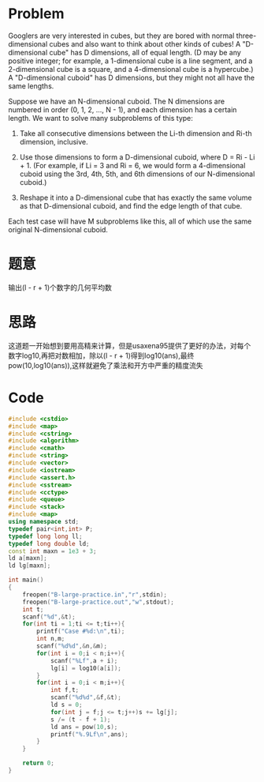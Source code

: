 # Problem

Googlers are very interested in cubes, but they are bored with normal three-dimensional cubes and also want to think about other kinds of cubes! A "D-dimensional cube" has D dimensions, all of equal length. (D may be any positive integer; for example, a 1-dimensional cube is a line segment, and a 2-dimensional cube is a square, and a 4-dimensional cube is a hypercube.) A "D-dimensional cuboid" has D dimensions, but they might not all have the same lengths.

Suppose we have an N-dimensional cuboid. The N dimensions are numbered in order (0, 1, 2, ..., N - 1), and each dimension has a certain length. We want to solve many subproblems of this type:

1. Take all consecutive dimensions between the Li-th dimension and Ri-th dimension, inclusive.

2. Use those dimensions to form a D-dimensional cuboid, where D = Ri - Li + 1. (For example, if Li = 3 and Ri = 6, we would form a 4-dimensional cuboid using the 3rd, 4th, 5th, and 6th dimensions of our N-dimensional cuboid.)

3. Reshape it into a D-dimensional cube that has exactly the same volume as that D-dimensional cuboid, and find the edge length of that cube.

Each test case will have M subproblems like this, all of which use the same original N-dimensional cuboid. 
# 题意
输出(l - r + 1)个数字的几何平均数
# 思路
这道题一开始想到要用高精来计算，但是usaxena95提供了更好的办法，对每个数字log10,再把对数相加，除以(l - r + 1)得到log10(ans),最终pow(10,log10(ans)),这样就避免了乘法和开方中严重的精度流失
# Code

```c++
#include <cstdio>
#include <map>
#include <cstring>
#include <algorithm>
#include <cmath>
#include <string>
#include <vector>
#include <iostream>
#include <assert.h>
#include <sstream>
#include <cctype>
#include <queue>
#include <stack>
#include <map>
using namespace std;
typedef pair<int,int> P;
typedef long long ll;
typedef long double ld;
const int maxn = 1e3 + 3;
ld a[maxn];
ld lg[maxn];

int main()
{
    freopen("B-large-practice.in","r",stdin);
    freopen("B-large-practice.out","w",stdout);
    int t;
    scanf("%d",&t);
    for(int ti = 1;ti <= t;ti++){
        printf("Case #%d:\n",ti);
        int n,m;
        scanf("%d%d",&n,&m);
        for(int i = 0;i < n;i++){
            scanf("%Lf",a + i);
            lg[i] = log10(a[i]);
        }
        for(int i = 0;i < m;i++){
            int f,t;
            scanf("%d%d",&f,&t);
            ld s = 0;
            for(int j = f;j <= t;j++)s += lg[j];
            s /= (t - f + 1);
            ld ans = pow(10,s);
            printf("%.9Lf\n",ans);
        }
    }

    return 0;
}

```